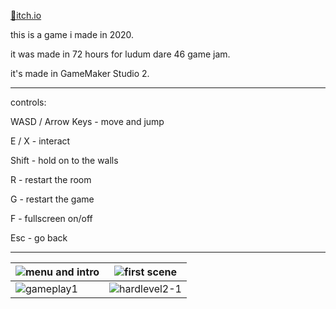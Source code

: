 [📌itch.io](https://emretahtali.itch.io/a-way-out)

this is a game i made in 2020.

it was made in 72 hours for ludum dare 46 game jam.

it's made in GameMaker Studio 2.

---
controls:

WASD / Arrow Keys - move and jump

E / X - interact

Shift - hold on to the walls

R - restart the room

G - restart the game

F - fullscreen on/off

Esc - go back

---
| ![menu and intro](https://github.com/user-attachments/assets/e1a53e1a-da8c-4e7f-99d2-366544aaf5c1) | ![first scene](https://github.com/user-attachments/assets/0fcb7969-c2c1-4b7f-ad68-ed02f6451149) |
|--------------|--------------|
| ![gameplay1](https://github.com/user-attachments/assets/a6df6dc8-b187-432f-a0e0-51cd779b3f82) | ![hardlevel2-1](https://github.com/user-attachments/assets/05c166a9-f6db-4c7a-809d-3a387e3aa21b) |
